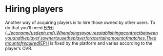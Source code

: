 # Hiring players

Another way of acquiring players is to hire those owned by other users. To do that you'll need [$EPH](../economy/usdeph.md). When doing so you're establishing a contract between you and the player's owner to use the player for a certain amount of matches. The amount of required [$EPH](../economy/usdeph.md) is fixed by the platform and varies according to the player's OVR.
